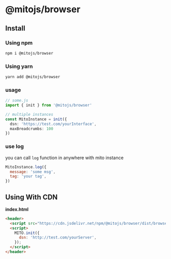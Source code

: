 # @mitojs/browser

## Install

### Using npm
```bash
npm i @mitojs/browser
```

### Using yarn

```bash
yarn add @mitojs/browser
```

### usage

```typescript
// some.js
import { init } from '@mitojs/browser'

// multiple instances
const MitoInstance = init({
  dsn: 'https://test.com/yourInterface',
  maxBreadcrumbs: 100
})

```

### use log
you can call `log` function in anywhere with mito instance

```js
MitoInstance.log({
  message: 'some msg',
  tag: 'your tag',
})
```

## Using With CDN
**index.html**

```html
<header>
  <script src="https://cdn.jsdelivr.net/npm/@mitojs/browser/dist/browser.min.js"></script>
  <script>
    MITO.init({
      dsn: 'http://test.com/yourServer',
    });
  </script>
</header>
```
